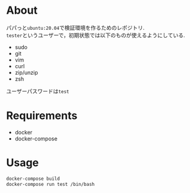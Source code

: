 # About

パパっと`ubuntu:20.04`で検証環境を作るためのレポジトリ.  
`tester`というユーザーで，初期状態では以下のものが使えるようにしている.  
- sudo
- git
- vim
- curl
- zip/unzip
- zsh

ユーザーパスワードは`test`


# Requirements

- docker
- docker-compose


# Usage

```bash
docker-compose build
docker-compose run test /bin/bash
```
